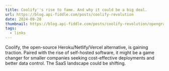 ```yaml
---
title: Coolify''s rise to fame. And why it could be a big deal.
url: https://blog.api-fiddle.com/posts/coolify-revolution
date: 2024-09-28
thumbnail: https://blog.api-fiddle.com/posts/coolify-revolution/opengraph-image?02e1a319160ff3ba
tags:
  - links
---
```


Coolify, the open-source Heroku/Netlify/Vercel alternative, is gaining traction. Paired with the rise of self-hosted software, it might be a game changer for smaller companies seeking cost-effective deployments and better data control. The SaaS landscape could be shifting.
